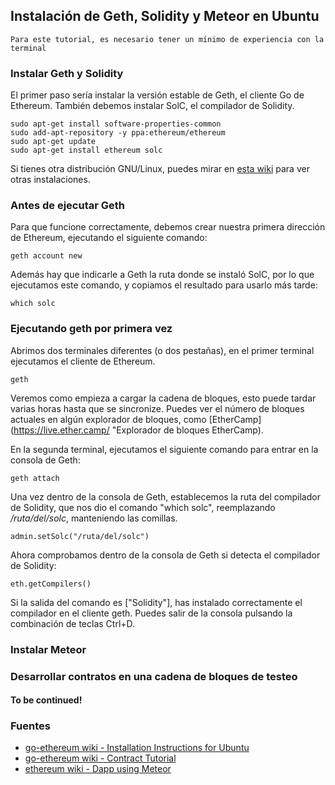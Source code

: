## Instalación de Geth, Solidity y Meteor en Ubuntu
                                                                                                                                                                                                                                                                                                                                                                                                                                                                 
`Para este tutorial, es necesario tener un mínimo de experiencia con la terminal` 

### Instalar Geth y Solidity
El primer paso sería instalar la versión estable de Geth, el cliente Go de Ethereum. También debemos instalar SolC, el compilador de Solidity.
```
sudo apt-get install software-properties-common
sudo add-apt-repository -y ppa:ethereum/ethereum
sudo apt-get update
sudo apt-get install ethereum solc
```

Si tienes otra distribución GNU/Linux, puedes mirar en [esta wiki](https://github.com/ethereum/go-ethereum/wiki/Building-Ethereum "Building Ethereum") para ver otras instalaciones.

### Antes de ejecutar Geth

Para que funcione correctamente, debemos crear nuestra primera dirección de Ethereum, ejecutando el siguiente comando:
  
``geth account new``
  
Además hay que indicarle a Geth la ruta donde se instaló SolC, por lo que ejecutamos este comando, y copiamos el resultado para usarlo más tarde:  
  
``which solc``

### Ejecutando geth por primera vez 

Abrimos dos terminales diferentes (o dos pestañas), en el primer terminal ejecutamos el cliente de Ethereum.
  
``geth``
  
Veremos como empieza a cargar la cadena de bloques, esto puede tardar varias horas hasta que se sincronize. Puedes ver el número de bloques actuales en algún explorador de bloques, como [EtherCamp](https://live.ether.camp/ "Explorador de bloques EtherCamp). 

En la segunda terminal, ejecutamos el siguiente comando para entrar en la consola de Geth:
  
``geth attach``
  
Una vez dentro de la consola de Geth, establecemos la ruta del compilador de Solidity, que nos dio el comando "which solc", reemplazando */ruta/del/solc*, manteniendo las comillas.
  
``admin.setSolc("/ruta/del/solc")``
  
Ahora comprobamos dentro de la consola de Geth si detecta el compilador de Solidity:
  
``eth.getCompilers()``
  
Si la salida del comando es ["Solidity"], has instalado correctamente el compilador en el cliente geth. Puedes salir de la consola pulsando la combinación de teclas Ctrl+D.
  
### Instalar Meteor 

### Desarrollar contratos en una cadena de bloques de testeo

#### To be continued!

### Fuentes
* [ go-ethereum wiki - Installation Instructions for Ubuntu](https://github.com/ethereum/go-ethereum/wiki/Installation-Instructions-for-Ubuntu) 
* [go-ethereum wiki - Contract Tutorial](https://github.com/ethereum/go-ethereum/wiki/Contract-Tutorial) 
* [ ethereum wiki - Dapp using Meteor ](https://github.com/ethereum/wiki/wiki/Dapp-using-Meteor) 

